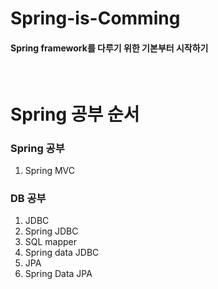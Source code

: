 # Spring-is-Comming

#### Spring framework를 다루기 위한 기본부터 시작하기

<br>

# Spring 공부 순서

### Spring 공부

1. Spring MVC

### DB 공부

1. JDBC
2. Spring JDBC
3. SQL mapper
4. Spring data JDBC
5. JPA
6. Spring Data JPA
